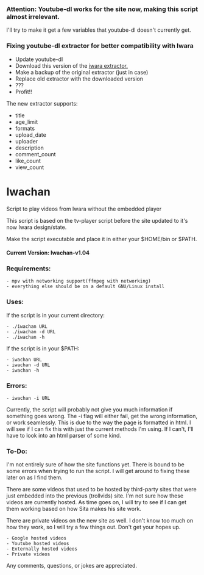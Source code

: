 ### Attention: Youtube-dl works for the site now, making this script almost irrelevant.

I'll try to make it get a few variables that youtube-dl doesn't currently get.

### Fixing youtube-dl extractor for better compatibility with Iwara

- Update youtube-dl
- Download this version of the [iwara extractor.](https://raw.githubusercontent.com/ytdl-org/youtube-dl/6b31024945dcd89ce27c4e8706d9cd1cb40f6c12/youtube_dl/extractor/iwara.py)
- Make a backup of the original extractor (just in case)
- Replace old extractor with the downloaded version
- ???
- Profit!!

The new extractor supports:

- title
- age_limit
- formats
- upload_date
- uploader
- description
- comment_count
- like_count
- view_count

# Iwachan
Script to play videos from Iwara without the embedded player

This script is based on the tv-player script before the site updated to it's now Iwara design/state.

Make the script executable and place it in either your $HOME/bin or $PATH.

#### Current Version: Iwachan-v1.04

### Requirements:
	- mpv with networking support(ffmpeg with networking)
	- everything else should be on a default GNU/Linux install

### Uses:
	
If the script is in your current directory:

	- ./iwachan URL
	- ./iwachan -d URL
	- ./iwachan -h
If the script is in your $PATH:

	- iwachan URL
	- iwachan -d URL
	- iwachan -h

### Errors:

	- iwachan -i URL

Currently, the script will probably not give you much information if something goes wrong.
The -i flag will either fail, get the wrong information, or work seamlessly. This is due to the way the page is formatted in html. I will see if I can fix this with just 
the current methods I'm using. If I can't, I'll have to look into an html parser of some kind.

### To-Do:
I'm not entirely sure of how the site functions yet. There is bound to be some errors when trying to run the script. I will get around to fixing these later on as I find them.

There are some videos that used to be hosted by third-party sites that were just embedded into the previous (trollvids) site. I'm not sure how these videos are currently hosted.
As time goes on, I will try to see if I can get them working based on how Sita makes his site work.

There are private videos on the new site as well. I don't know too much on how they work, so I will try a few things out. Don't get your hopes up.

	- Google hosted videos
	- Youtube hosted videos
	- Externally hosted videos
	- Private videos

Any comments, questions, or jokes are appreciated.
